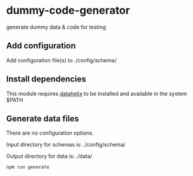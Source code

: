 # dummy-code-generator

generate dummy data & code for testing

## Add configuration

Add configuration file(s) to ./config/schema/

## Install dependencies

This module requires [datahelix](https://github.com/finos/datahelix) to be installed and available in the system $PATH

## Generate data files

There are no configuration options.

Input directory for schemas is: ./config/schema/

Output directory for data is: ./data/

```console
npm run generate
```
